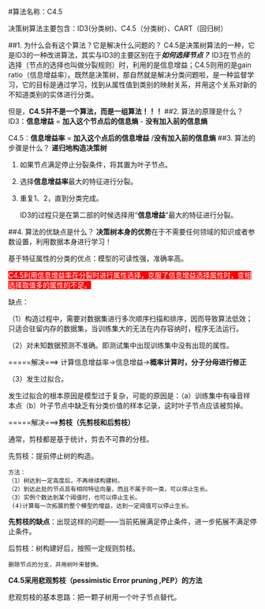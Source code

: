 #算法名称：C4.5

决策树算法主要包含：ID3(分类树)、C4.5（分类树）、CART（回归树）

##1. 为什么会有这个算法？它是解决什么问题的？
C4.5是决策树算法的一种，它是ID3的一种改进算法，其实与ID3的主要区别在于***如何选择节点？***
<span style="border-bottom:1px solid #ccc">ID3在节点的选择（节点的选择也叫做分裂规则）时，利用的是信息增益；C4.5则用的是gain ratio（信息增益率）。</span>既然是决策树，那自然就是解决分类问题啦，是一种监督学习，它的目标是通过学习，找到从属性值到类别的映射关系，并用这个关系对新的不知道类别的实体进行分类。

但是，**C4.5并不是一个算法，而是一组算法！！！**
##2. 算法的原理是什么？
ID3：**信息增益** = **加入这个节点后的信息熵** - **没有加入前的信息熵**

C4.5：**信息增益率** = **加入这个点后的信息增益** /**没有加入前的信息熵**
##3. 算法的步骤是什么？
**递归地构造决策树**

1. 如果节点满足停止分裂条件，将其置为叶子节点。
2. 选择**信息增益率**最大的特征进行分裂。
3. 重复1、2，直到分类完成。

	ID3的过程只是在第二部的时候选择用“**信息增益**”最大的特征进行分裂。


##4. 算法的优缺点是什么？
**决策树本身的优势**在于不需要任何领域的知识或者参数设置，利用数据本身进行学习！

基于特征属性的分类的优点：模型的可读性强，准确率高。

<span style=" background:red;color:white;">C4.5利用信息增益率在分裂时进行属性选择，克服了信息增益选择属性时，变相选择取值多的属性的不足。</span>

缺点：

（1）构造过程中，需要对数据集进行多次顺序扫描和排序，因而导致算法低效；只适合驻留内存的数据集，当训练集大的无法在内存容纳时，程序无法运行。

（2）对未知数据预测不准确。即测试集中出现训练集中没有出现的属性。

=====解决===> 计算信息增益率->信息增益->**概率计算时，分子分母进行修正**

（3）发生过拟合。

发生过拟合的根本原因是模型过于复杂，可能的原因是：（a）训练集中有噪音样本点（b）叶子节点中缺乏有分类价值的样本记录，这时叶子节点应该被剪掉。

=====解决===>**剪枝（先剪枝和后剪枝）**

通常，剪枝都是基于统计，剪去不可靠的分枝。

先剪枝：提前停止树的构造。

	方法：
	（1）树达到一定高度后，不再继续构建树。
    （2）到达此处的节点具有相同特征向量，而且不属于同一类，可以停止生长。
	（3）实例个数达到某个阈值时，也可以停止生长。	
	 (4)计算每一次拓展的整个模型的增益，达到一定阈值可以停止生长。

**先剪枝的缺点**：出现这样的问题——当前拓展满足停止条件，进一步拓展不满足停止条件。

后剪枝：树构建好后，按照一定规则剪枝。

	删除节点的分支，并用树叶来替换。

**C4.5采用悲观剪枝（pessimistic Error pruning ,PEP）的方法**

悲观剪枝的基本思路：把一颗子树用一个叶子节点替代。